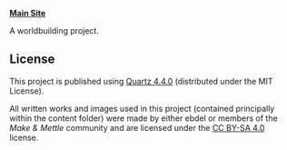 **[Main Site](https://eb-del.github.io/mettle)**

A worldbuilding project.

## License
This project is published using [Quartz 4.4.0](https://quartz.jzhao.xyz/) (distributed under the MIT License).

All written works and images used in this project (contained principally within the content folder) were made by either ebdel or members of the _Make & Mettle_ community and are licensed under the [CC BY-SA 4.0](https://creativecommons.org/licenses/by-sa/4.0/) license.
